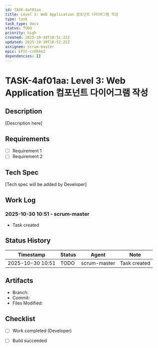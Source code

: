 ```yaml
---
id: TASK-4af01aa
title: Level 3: Web Application 컴포넌트 다이어그램 작성
type: task
task_type: docs
status: TODO
priority: high
created: 2025-10-30T10:51:22Z
updated: 2025-10-30T10:51:22Z
assignee: scrum-master
epic: EPIC-cc084e2
dependencies: []
---
```


# TASK-4af01aa: Level 3: Web Application 컴포넌트 다이어그램 작성

## Description

[Description here]

## Requirements

- [ ] Requirement 1
- [ ] Requirement 2

## Tech Spec

[Tech spec will be added by Developer]

## Work Log

### 2025-10-30 10:51 - scrum-master
- Task created

## Status History

| Timestamp | Status | Agent | Note |
|-----------|--------|-------|------|
| 2025-10-30 10:51 | TODO | scrum-master | Task created |

## Artifacts

- Branch:
- Commit:
- Files Modified:

## Checklist

- [ ] Work completed (Developer)
- [ ] Build succeeded

